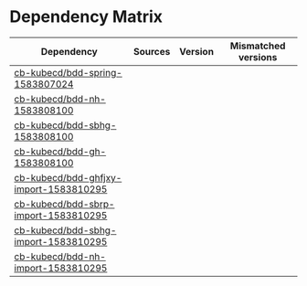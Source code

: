 # Dependency Matrix

Dependency | Sources | Version | Mismatched versions
---------- | ------- | ------- | -------------------
[cb-kubecd/bdd-spring-1583807024](https://github.com/cb-kubecd/bdd-spring-1583807024.git) |  | []() | 
[cb-kubecd/bdd-nh-1583808100](https://github.com/cb-kubecd/bdd-nh-1583808100.git) |  | []() | 
[cb-kubecd/bdd-sbhg-1583808100](https://github.com/cb-kubecd/bdd-sbhg-1583808100.git) |  | []() | 
[cb-kubecd/bdd-gh-1583808100](https://github.com/cb-kubecd/bdd-gh-1583808100.git) |  | []() | 
[cb-kubecd/bdd-ghfjxy-import-1583810295](https://github.com/cb-kubecd/bdd-ghfjxy-import-1583810295.git) |  | []() | 
[cb-kubecd/bdd-sbrp-import-1583810295](https://github.com/cb-kubecd/bdd-sbrp-import-1583810295.git) |  | []() | 
[cb-kubecd/bdd-sbhg-import-1583810295](https://github.com/cb-kubecd/bdd-sbhg-import-1583810295.git) |  | []() | 
[cb-kubecd/bdd-nh-import-1583810295](https://github.com/cb-kubecd/bdd-nh-import-1583810295.git) |  | []() | 
